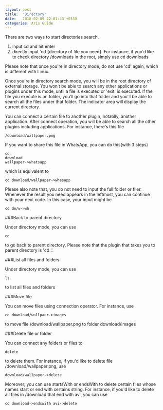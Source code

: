 ```yaml
---
layout: post
title:  "Directory"
date:   2018-02-09 22:01:43 +0530
categories: Aris Guide
---
```


There are two ways to start directories search. 
1. input cd and hit enter
2. directly input 'cd {directory of file you need}. For instance, if yuo'd like to check directory /downloads in the root, simply use
  cd downloads

Please note that once you're in directory mode, do not use 'cd' again, which is different with Linux.

Once you're in directory search mode, you will be in the root directory of external storage. You won't be able to search any other applications or plugins under this mode, until a file is executed or 'exit' is executed. If the file you execute is an folder, you'll go into that folder and you'll be able to search all the files under that folder. The indicator area will display the current directory. 

You can connect a certain file to another plugin, notablly, another application. After connect operation, you will be able to search all the other plugins including applications. For instance, there's this file

    /download/wallpaper.png

If you want to share this file in WhatsApp, you can do this(with 3 steps)

    cd
    download
    wallpaper->whatsapp

which is equivalent to 

    cd download/wallpaper->whasapp

Please also note that, you do not need to input the full folder or filer. Whenever the result you need appears in the leftmost, you can continue with your next code. In this case, your input might be

    cd do/w->wh

###Back to parent directory

Under directory mode, you can use

    cd

to go back to parent directory. Please note that the plugin that takes you to parent directory is 'cd..'. 

###List all files and folders

Under directory mode, you can use

    ls

to list all files and folders

###Move file

You can move files using connection operator. For instance, use

    cd download/wallpaer->images

to move file /download/wallpaper.png to folder download/images 

###Delete file or folder

You can connect any folders or files to 

    delete

to delete them. For instance, if you'd like to delete file /download/wallpaper.png, use

    download/wallpaper->delete

Moreover, you can use startsWith or endsWith to delete certain files whose names start or end with certains string. For instance, if you'd like to delete all files in /download that end with avi, you can use

    cd download->endswith avi->delete
